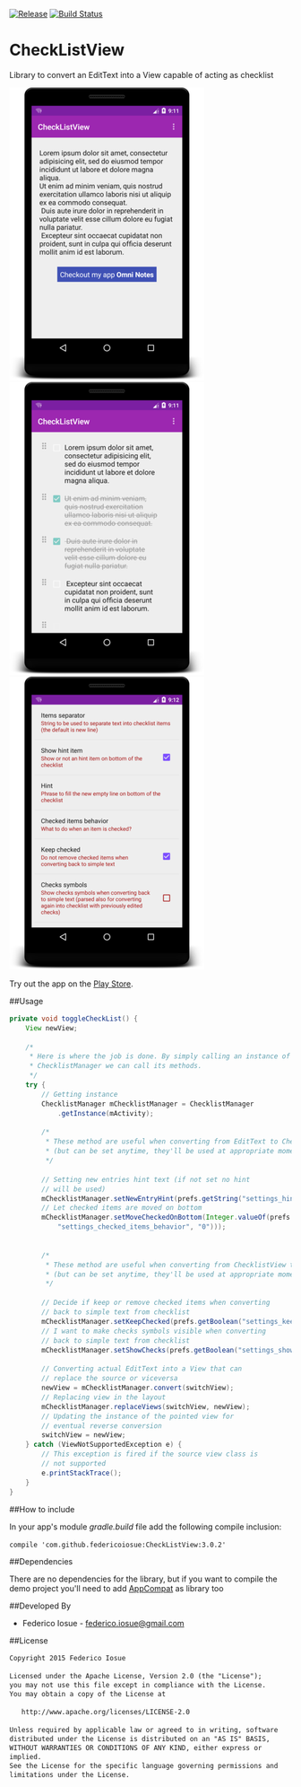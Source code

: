 [![Release](https://jitpack.io/v/federicoiosue/checklistview.svg)](https://jitpack.io/#federicoiosue/checklistview)
[![Build Status](https://travis-ci.org/federicoiosue/checklistview.svg?branch=develop)](https://travis-ci.org/federicoiosue/checklistview)

CheckListView
=============

Library to convert an EditText into a View capable of acting as checklist

![Example Image](./01.png) ![Example Image](./02.png) ![Example Image](./03.png)


Try out the app on the [Play Store](https://play.google.com/store/apps/details?id=it.feio.android.checklistview.demo).


##Usage

```java
private void toggleCheckList() {
    View newView;

    /*
     * Here is where the job is done. By simply calling an instance of the
     * ChecklistManager we can call its methods.
     */
    try {
        // Getting instance
        ChecklistManager mChecklistManager = ChecklistManager
            .getInstance(mActivity);

        /* 
         * These method are useful when converting from EditText to ChecklistView
         * (but can be set anytime, they'll be used at appropriate moment)
         */

        // Setting new entries hint text (if not set no hint
        // will be used)
        mChecklistManager.setNewEntryHint(prefs.getString("settings_hint", ""));
        // Let checked items are moved on bottom
        mChecklistManager.setMoveCheckedOnBottom(Integer.valueOf(prefs.getString(
            "settings_checked_items_behavior", "0")));


        /* 
         * These method are useful when converting from ChecklistView to EditText 
         * (but can be set anytime, they'll be used at appropriate moment)
         */

        // Decide if keep or remove checked items when converting 
        // back to simple text from checklist
        mChecklistManager.setKeepChecked(prefs.getBoolean("settings_keep_checked", true));
        // I want to make checks symbols visible when converting 
        // back to simple text from checklist
        mChecklistManager.setShowChecks(prefs.getBoolean("settings_show_checks", false));

        // Converting actual EditText into a View that can
        // replace the source or viceversa
        newView = mChecklistManager.convert(switchView);
        // Replacing view in the layout
        mChecklistManager.replaceViews(switchView, newView);
        // Updating the instance of the pointed view for
        // eventual reverse conversion
        switchView = newView;
    } catch (ViewNotSupportedException e) {
        // This exception is fired if the source view class is
        // not supported
        e.printStackTrace();
    }
}
```

##How to include

In your app's module *gradle.build* file add the following compile inclusion:

```compile 'com.github.federicoiosue:CheckListView:3.0.2'```

##Dependencies

There are no dependencies for the library, but if you want to compile the demo project you'll need to add [AppCompat](http://developer.android.com/tools/support-library/features.html) as library too


##Developed By

* Federico Iosue - <federico.iosue@gmail.com>



##License

    Copyright 2015 Federico Iosue

    Licensed under the Apache License, Version 2.0 (the "License");
    you may not use this file except in compliance with the License.
    You may obtain a copy of the License at

       http://www.apache.org/licenses/LICENSE-2.0

    Unless required by applicable law or agreed to in writing, software
    distributed under the License is distributed on an "AS IS" BASIS,
    WITHOUT WARRANTIES OR CONDITIONS OF ANY KIND, either express or implied.
    See the License for the specific language governing permissions and
    limitations under the License.
    
    
    
